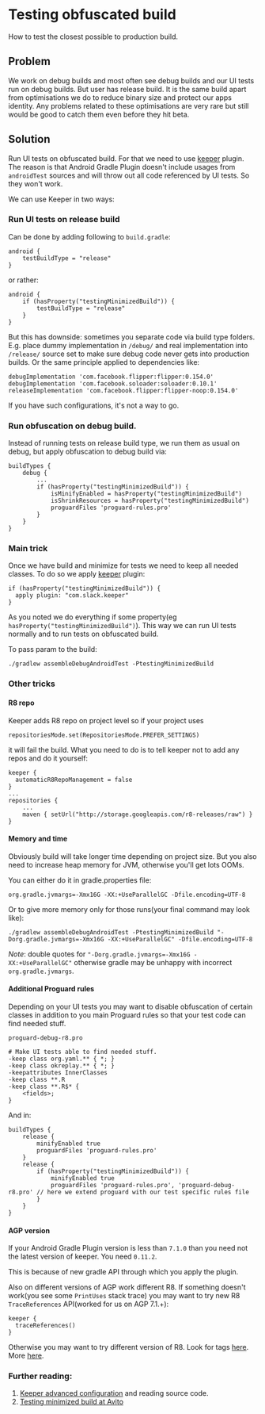 # Testing obfuscated build

How to test the closest possible to production build.

## Problem

We work on debug builds and most often see debug builds and our UI tests run on debug builds. But user has release build. It is the same build apart from optimisations we do to reduce binary size and protect our apps identity. Any problems related to these optimisations are very rare but still would be good to catch them even before they hit beta.

## Solution

Run UI tests on obfuscated build. For that we need to use [keeper](https://slackhq.github.io/keeper/) plugin. The reason is that Android Gradle Plugin doesn't include usages from `androidTest` sources and will throw out all code referenced by UI tests. So they won't work.

We can use Keeper in two ways:

### Run UI tests on release build 

Can be done by adding following to `build.gradle`:

```
android {
    testBuildType = "release"
}
```
or rather:
```
android {
    if (hasProperty("testingMinimizedBuild")) {
        testBuildType = "release"
    }
}
```

But this has downside: sometimes you separate code via build type folders. E.g. place dummy implementation in `/debug/` and real implementation into `/release/` source set to make sure debug code never gets into production builds. Or the same principle applied to dependencies like:

```
debugImplementation 'com.facebook.flipper:flipper:0.154.0'
debugImplementation 'com.facebook.soloader:soloader:0.10.1'
releaseImplementation 'com.facebook.flipper:flipper-noop:0.154.0'
```

If you have such configurations, it's not a way to go.

### Run obfuscation on debug build.

Instead of running tests on release build type, we run them as usual on debug, but apply obfuscation to debug build via:

```
buildTypes {
    debug {
        ...
        if (hasProperty("testingMinimizedBuild")) {
            isMinifyEnabled = hasProperty("testingMinimizedBuild")
            isShrinkResources = hasProperty("testingMinimizedBuild")
            proguardFiles 'proguard-rules.pro'
        }
    }
}
```

### Main trick

Once we have build and minimize for tests we need to keep all needed classes. To do so we apply [keeper](https://slackhq.github.io/keeper/) plugin:

```
if (hasProperty("testingMinimizedBuild")) {
  apply plugin: "com.slack.keeper"
}
```

As you noted we do everything if some property(eg `hasProperty("testingMinimizedBuild")`). This way we can run UI tests normally and to run tests on obfuscated build.

To pass param to the build:

```
./gradlew assembleDebugAndroidTest -PtestingMinimizedBuild
```

### Other tricks

#### R8 repo

Keeper adds R8 repo on project level so if your project uses 

```
repositoriesMode.set(RepositoriesMode.PREFER_SETTINGS)
```

it will fail the build. What you need to do is to tell keeper not to add any repos and do it yourself:

```
keeper {
  automaticR8RepoManagement = false
}
...
repositories {
    ...
    maven { setUrl("http://storage.googleapis.com/r8-releases/raw") }
}
```

#### Memory and time

Obviously build will take longer time depending on project size. But you also need to increase heap memory for JVM, otherwise you'll get lots OOMs. 

You can either do it in gradle.properties file:
```
org.gradle.jvmargs=-Xmx16G -XX:+UseParallelGC -Dfile.encoding=UTF-8
```

Or to give more memory only for those runs(your final command may look like):

```
./gradlew assembleDebugAndroidTest -PtestingMinimizedBuild "-Dorg.gradle.jvmargs=-Xmx16G -XX:+UseParallelGC" -Dfile.encoding=UTF-8
```

*Note*: double quotes for `"-Dorg.gradle.jvmargs=-Xmx16G -XX:+UseParallelGC"` otherwise gradle may be unhappy with incorrect `org.gradle.jvmargs`.

#### Additional Proguard rules

Depending on your UI tests you may want to disable obfuscation of certain classes in addition to you main Proguard rules so that your test code can find needed stuff.

`proguard-debug-r8.pro`

```
# Make UI tests able to find needed stuff.
-keep class org.yaml.** { *; }
-keep class okreplay.** { *; }
-keepattributes InnerClasses
-keep class **.R
-keep class **.R$* {
    <fields>;
}
```

And in:

```
buildTypes {
    release {
        minifyEnabled true
        proguardFiles 'proguard-rules.pro'
    }
    release {
        if (hasProperty("testingMinimizedBuild")) {
            minifyEnabled true
            proguardFiles 'proguard-rules.pro', 'proguard-debug-r8.pro' // here we extend proguard with our test specific rules file
        }
    }
}
```

#### AGP version

If your Android Gradle Plugin version is less than `7.1.0` than you need not the latest version of keeper. You need `0.11.2`.

This is because of new gradle API through which you apply the plugin.

Also on different versions of AGP work different R8. If something doesn't work(you see some `PrintUses` stack trace) you may want to try new R8 `TraceReferences` API(worked for us on AGP 7.1.+):

```
keeper {
  traceReferences()
}
```

Otherwise you may want to try different version of R8. Look for tags [here](https://r8.googlesource.com/r8/). More [here](https://slackhq.github.io/keeper/configuration/#custom-r8-behavior).


### Further reading:

1. [Keeper advanced configuration](https://slackhq.github.io/keeper/configuration/) and reading source code.
2. [Testing minimized build at Avito](https://avito-tech.github.io/avito-android/blog/2020/03/testing-a-minimized-build/)




    
    
